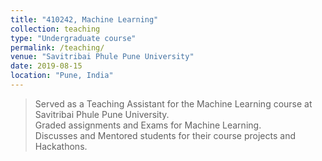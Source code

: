 ```yaml
---
title: "410242, Machine Learning"
collection: teaching
type: "Undergraduate course"
permalink: /teaching/
venue: "Savitribai Phule Pune University"
date: 2019-08-15
location: "Pune, India"
---
```


>Served as a Teaching Assistant for the Machine Learning course at Savitribai Phule Pune University.  
>Graded assignments and Exams for Machine Learning.  
>Discusses and Mentored students for their course projects and Hackathons. 

